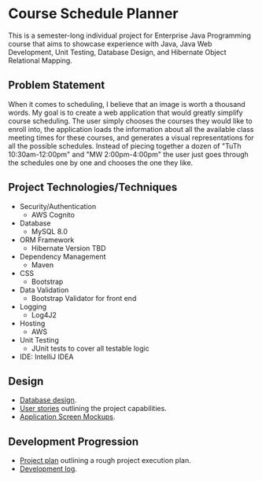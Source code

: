 # Course Schedule Planner

This is a semester-long individual project for Enterprise Java Programming course that aims to showcase experience with Java, Java Web Development, Unit Testing, Database Design, and Hibernate Object Relational Mapping.

## Problem Statement

When it comes to scheduling, I believe that an image is worth a thousand words. My goal is to create a web application that would greatly simplify course scheduling. The user simply chooses the courses they would like to enroll into, the application loads the information about all the available class meeting times for these courses, and generates a visual representations for all the possible schedules. Instead of piecing together a dozen of "TuTh 10:30am-12:00pm" and "MW 2:00pm-4:00pm" the user just goes through the schedules one by one and chooses the one they like.


## Project Technologies/Techniques 

* Security/Authentication
  * AWS Cognito
* Database
  * MySQL 8.0
* ORM Framework
  * Hibernate Version TBD
* Dependency Management
  * Maven
* CSS 
  * Bootstrap
* Data Validation
  * Bootstrap Validator for front end
* Logging
  * Log4J2
* Hosting
  * AWS
* Unit Testing
  * JUnit tests to cover all testable logic
* IDE: IntelliJ IDEA

## Design

- [Database design](DesignDocuments/databaseDesign.png).
- [User stories](DesignDocuments/userStories.md) outlining the project capabilities.
- [Application Screen Mockups](DesignDocuments/screens.md).

## Development Progression
- [Project plan](projectPlan.md) outlining a rough project execution plan.
- [Development log](developmentLog.md).
